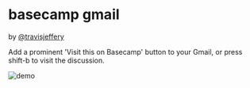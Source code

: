 # basecamp gmail

by [@travisjeffery](http://twitter.com/travisjeffery)

Add a prominent 'Visit this on Basecamp' button to your Gmail, or press shift-b to visit the discussion.

![demo](https://raw.github.com/travisjeffery/basecamp-gmail/master/readme/screenshot.png)